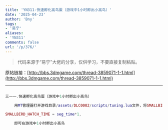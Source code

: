```yaml
---
title: 'YN311-快速孵化高鸟蛋（游戏中1小时孵出小高鸟）'
date: '2025-04-23'
author: 'Bny'
tags:
- '易宁'
aliases:
- 'YN311'
comments: false
url: '/p/376/'
---
```


> 代码来源于“易宁”大佬的分享，仅供学习，不要直接复制粘贴。

原帖链接：[http://bbs.3dmgame.com/thread-3859071-1-1.html](http://bbs.3dmgame.com/thread-3859071-1-1.html)

---

```lua  

三一一.快速孵化高鸟蛋（游戏中1小时孵出小高鸟）

	用MT管理器打开游戏目录/assets/DLC0002/scripts/tuning.lua文件，将SMALLBIRD_HATCH_TIME = total_day_time * 3, -- must be content for this amount of cumulative time to hatch替换为以下内容：

SMALLBIRD_HATCH_TIME = seg_time*1,

	即可在游戏中1小时孵出小高鸟

```  

